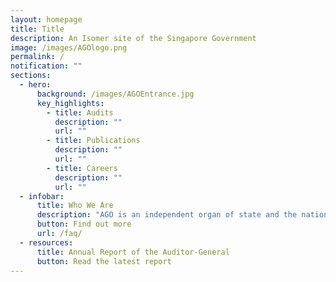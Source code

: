 ```yaml
---
layout: homepage
title: Title
description: An Isomer site of the Singapore Government
image: /images/AGOlogo.png
permalink: /
notification: ""
sections:
  - hero:
      background: /images/AGOEntrance.jpg
      key_highlights:
        - title: Audits
          description: ""
          url: ""
        - title: Publications
          description: ""
          url: ""
        - title: Careers
          description: ""
          url: ""
  - infobar:
      title: Who We Are
      description: "AGO is an independent organ of state and the national auditor. "
      button: Find out more
      url: /faq/
  - resources:
      title: Annual Report of the Auditor-General
      button: Read the latest report
---
```

